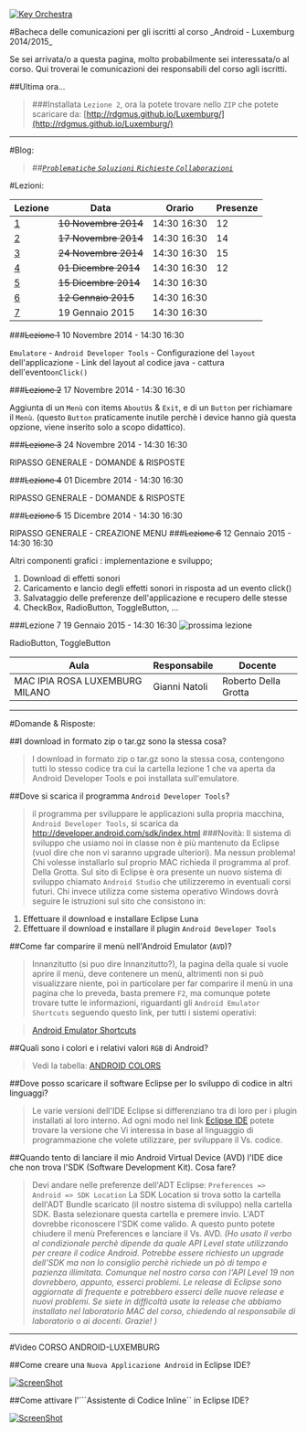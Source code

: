 <p><a href="http://rdgmus.github.io/Luxemburg">
          <img src="https://raw.githubusercontent.com/rdgmus/PhpRegistroWeb-1.0/master/images/Cbasso1.png" alt="Key Orchestra">
          </a></p>
#Bacheca delle comunicazioni per gli iscritti al corso _Android - Luxemburg 2014/2015_

Se sei arrivata/o a questa pagina, molto probabilmente sei interessata/o al corso. Qui troverai le comunicazioni dei responsabili del corso agli iscritti.

##Ultima ora...
>###Installata ```Lezione 2```, ora la potete trovare nello ```ZIP``` che potete scaricare da:
[http://rdgmus.github.io/Luxemburg/](http://rdgmus.github.io/Luxemburg/)
***

#Blog:

>##[_```Problematiche``` ```Soluzioni```  ```Richieste```  ```Collaborazioni```_](https://github.com/rdgmus/Luxemburg/issues/)

#Lezioni:

|Lezione|Data|Orario|Presenze|
|-------|----|------|--------|
|[1](https://github.com/rdgmus/Luxemburg/blob/master/BACHECA.md#lezione-1)|~~10 Novembre 2014~~|14:30 16:30|12|
|[2](https://github.com/rdgmus/Luxemburg/blob/master/BACHECA.md#lezione-2)|~~17 Novembre 2014~~|14:30 16:30| 14 |
|[3]()|~~24 Novembre 2014~~|14:30 16:30| 15 |
|[4]()|~~01 Dicembre 2014~~|14:30 16:30| 12 |
|[5]()|~~15 Dicembre 2014~~|14:30 16:30|  |
|[6]()|~~12 Gennaio 2015~~|14:30 16:30|  |
|[7]()|19 Gennaio 2015|14:30 16:30|  |

###~~Lezione 1~~
10 Novembre 2014 - 14:30 16:30

```Emulatore``` - ```Android Developer Tools``` - Configurazione del ```layout``` dell'applicazione -
Link del layout al codice java - cattura dell'evento```onClick()```

###~~Lezione 2~~
17 Novembre 2014 - 14:30 16:30

Aggiunta di un ```Menù``` con items
```AboutUs``` & ```Exit```,  e di un ```Button``` per richiamare il ```Menù```. (questo ```Button``` praticamente inutile perchè i device hanno già questa opzione, viene inserito solo a scopo didattico).

###~~Lezione 3~~
24 Novembre 2014 - 14:30 16:30

RIPASSO GENERALE - DOMANDE & RISPOSTE

###~~Lezione 4~~
01 Dicembre 2014 - 14:30 16:30

RIPASSO GENERALE - DOMANDE & RISPOSTE

###~~Lezione 5~~
15 Dicembre 2014 - 14:30 16:30

RIPASSO GENERALE - CREAZIONE MENU
###~~Lezione 6~~
12 Gennaio 2015 - 14:30 16:30

Altri componenti grafici : implementazione e sviluppo;
1. Download di effetti sonori
2. Caricamento e lancio degli effetti sonori in risposta ad un evento click()
3. Salvataggio delle preferenze dell'applicazione
e recupero delle stesse
4. CheckBox, RadioButton, ToggleButton, ...

###Lezione 7
19 Gennaio 2015 - 14:30 16:30 ![prossima
lezione](https://raw.githubusercontent.com/rdgmus/Luxemburg/master/images/next%20lesson.png)

RadioButton, ToggleButton

|Aula|Responsabile|Docente |
|----|------------|--------|
|MAC IPIA ROSA LUXEMBURG MILANO|Gianni Natoli|Roberto Della Grotta |


***
#Domande & Risposte:

##I download in formato zip o tar.gz sono la stessa cosa?

>I download in formato zip o tar.gz sono la stessa cosa, contengono tutti lo stesso codice tra cui la cartella lezione 1 che va aperta da Android Developer Tools e poi installata sull'emulatore.

##Dove si scarica il programma ```Android Developer Tools```?

>il programma per sviluppare le applicazioni sulla propria macchina, ```Android Developer Tools```, si scarica da
http://developer.android.com/sdk/index.html
###Novità:
Il sistema di sviluppo che usiamo noi in classe non è più mantenuto da Eclipse (vuol dire che non vi saranno upgrade ulteriori). Ma nessun problema!
Chi volesse installarlo sul proprio MAC richieda il programma al prof. Della Grotta.
Sul sito di Eclipse è ora presente un nuovo sistema di sviluppo chiamato ```Android Studio``` che utilizzeremo in eventuali corsi futuri.
Chi invece utilizza come sistema operativo Windows dovrà seguire le istruzioni sul sito che consistono in:
1. Effettuare il download e installare Eclipse Luna
2. Effettuare il download e installare il plugin ```Android Developer Tools```

##Come far comparire il menù nell'Android Emulator (```AVD```)?

>Innanzitutto (si puo dire Innanzitutto?), la pagina della quale si vuole aprire il menù, deve contenere un menù, altrimenti non si può visualizzare niente, poi in particolare per far comparire il menù in una pagina che lo preveda, basta premere ```F2```, ma comunque potete trovare tutte le informazioni, riguardanti gli ```Android Emulator Shortcuts``` seguendo questo link, per tutti i sistemi operativi:

>[Android Emulator Shortcuts](http://www.shortcutworld.com/en/linux/Android-Emulator.html)

##Quali sono i colori e i relativi valori ```RGB``` di Android?

>Vedi la tabella: [ANDROID COLORS](https://github.com/rdgmus/Luxemburg/blob/master/ANDROID_COLORS.md)

##Dove posso scaricare il software Eclipse per lo sviluppo di codice in altri linguaggi?

>Le varie versioni dell'IDE Eclipse si differenziano tra di loro per i plugin installati al loro interno. Ad ogni modo nel link [Eclipse IDE](http://www.eclipse.org/downloads) potete trovare la versione che Vi interessa in base al linguaggio di programmazione che volete utilizzare, per sviluppare il Vs. codice.

##Quando tento di lanciare il mio Android Virtual Device (AVD) l'IDE dice che non trova l'SDK (Software Development Kit). Cosa fare?

>Devi andare nelle preferenze dell'ADT Eclipse:
```Preferences => Android => SDK Location```
La SDK Location si trova sotto la cartella dell'ADT Bundle scaricato (il nostro sistema di sviluppo)
nella cartella SDK. Basta selezionare questa cartella e premere invio. L'ADT dovrebbe riconoscere l'SDK come valido. A questo punto potete chiudere il menù Preferences e lanciare il Vs. AVD. _(Ho usato il verbo al condizionale perchè dipende da quale API Level state utilizzando per creare il codice Android. Potrebbe essere richiesto un upgrade dell'SDK ma non lo consiglio perchè richiede un pò di tempo e pazienza illimitata. Comunque nel nostro corso con l'API Level 19 non dovrebbero, appunto, esserci problemi. Le release di Eclipse sono aggiornate di frequente e potrebbero esserci delle nuove release e nuovi problemi. Se siete in difficoltà usate la release che abbiamo installato nel laboratorio MAC del corso, chiedendo al responsabile di laboratorio o ai docenti. Grazie! )_
***

#Video CORSO ANDROID-LUXEMBURG

##Come creare una ```Nuova Applicazione Android``` in Eclipse IDE?

[![ScreenShot](https://raw.githubusercontent.com/rdgmus/Luxemburg/master/video%20clip/CreaNuovaLezione.png)](http://youtu.be/ynEd7VNAZ5Y)

##Come attivare l'```Assistente di Codice Inline`` in Eclipse IDE?

[![ScreenShot](https://raw.githubusercontent.com/rdgmus/Luxemburg/master/video%20clip/InlineCodeAssist.png
  )](http://youtu.be/uFNrv4QPUc0)
